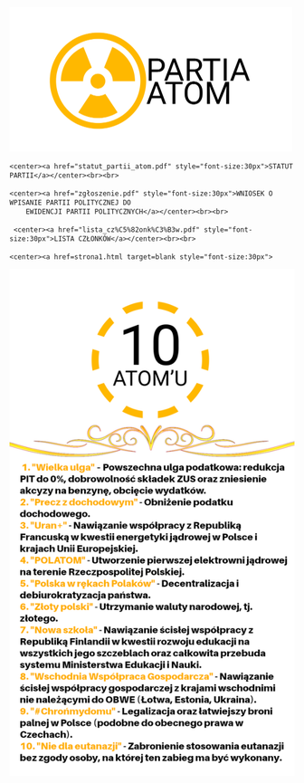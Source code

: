 <html>
 
    
    
<head>
<title>

Partia Atom

</title>



</head>
<body>
<img src="unknown%20(4).png" width="500" height="255,5">

    <center><a href="statut_partii_atom.pdf" style="font-size:30px">STATUT PARTII</a></center><br><br>
    
    <center><a href="zgłoszenie.pdf" style="font-size:30px">WNIOSEK O WPISANIE PARTII POLITYCZNEJ DO
        EWIDENCJI PARTII POLITYCZNYCH</a></center><br><br>
    
     <center><a href="lista_cz%C5%82onk%C3%B3w.pdf" style="font-size:30px">LISTA CZŁONKÓW</a></center><br><br>
    
    <center><a href=strona1.html target=blank style="font-size:30px"> 
<center><img  src="praca3.png"></center>
 </a>
    </center>

</body>


</html>
